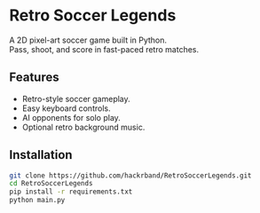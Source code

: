 # Retro Soccer Legends

A 2D pixel-art soccer game built in Python.  
Pass, shoot, and score in fast-paced retro matches.

## Features
- Retro-style soccer gameplay.
- Easy keyboard controls.
- AI opponents for solo play.
- Optional retro background music.

## Installation
```bash
git clone https://github.com/hackrband/RetroSoccerLegends.git
cd RetroSoccerLegends
pip install -r requirements.txt
python main.py
